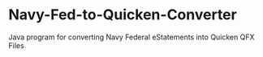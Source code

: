 Navy-Fed-to-Quicken-Converter
=============================

Java program for converting Navy Federal eStatements into Quicken QFX Files